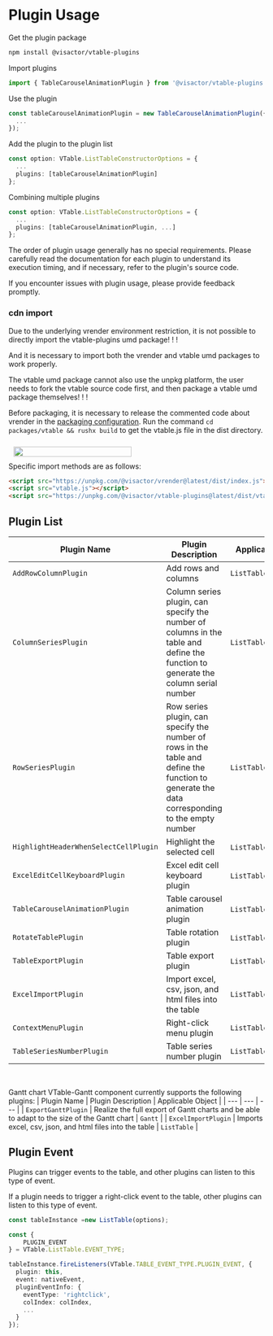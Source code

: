 # Plugin Usage

Get the plugin package

```bash
npm install @visactor/vtable-plugins
```
Import plugins

```ts
import { TableCarouselAnimationPlugin } from '@visactor/vtable-plugins';
```

Use the plugin  

```ts
const tableCarouselAnimationPlugin = new TableCarouselAnimationPlugin({
  ...
});
```

Add the plugin to the plugin list

```ts
const option: VTable.ListTableConstructorOptions = {
  ...
  plugins: [tableCarouselAnimationPlugin]
};
```

Combining multiple plugins

```ts
const option: VTable.ListTableConstructorOptions = {
  ...
  plugins: [tableCarouselAnimationPlugin, ...]
};
```

The order of plugin usage generally has no special requirements. Please carefully read the documentation for each plugin to understand its execution timing, and if necessary, refer to the plugin's source code.

If you encounter issues with plugin usage, please provide feedback promptly.
### cdn import

Due to the underlying vrender environment restriction, it is not possible to directly import the vtable-plugins umd package! ! !

And it is necessary to import both the vrender and vtable umd packages to work properly.

The vtable umd package cannot also use the unpkg platform, the user needs to fork the vtable source code first, and then package a vtable umd package themselves! ! !

Before packaging, it is necessary to release the commented code about vrender in the [packaging configuration](https://github.com/VisActor/VTable/blob/develop/packages/vtable/bundler.config.js). Run the command `cd packages/vtable && rushx build` to get the vtable.js file in the dist directory.
<div style="display: flex; justify-content: center;  width: 50%;">
  <img src="https://lf9-dp-fe-cms-tos.byteorg.com/obj/bit-cloud/VTable/guide/sheet-build-umd.png"  style="width: 100%; object-fit: contain; padding: 10px;">
</div>
Specific import methods are as follows:

```html
<script src="https://unpkg.com/@visactor/vrender@latest/dist/index.js"></script>
<script src="vtable.js"></script>
<script src="https://unpkg.com/@visactor/vtable-plugins@latest/dist/vtable-plugins.js"></script>
```

## Plugin List
| Plugin Name | Plugin Description | Applicable Object |
| --- | --- | --- |
| `AddRowColumnPlugin` | Add rows and columns | `ListTable` |
| `ColumnSeriesPlugin` | Column series plugin, can specify the number of columns in the table and define the function to generate the column serial number | `ListTable` |
| `RowSeriesPlugin` | Row series plugin, can specify the number of rows in the table and define the function to generate the data corresponding to the empty number | `ListTable` |
| `HighlightHeaderWhenSelectCellPlugin` | Highlight the selected cell | `ListTable`,`PivotTable` |
| `ExcelEditCellKeyboardPlugin` | Excel edit cell keyboard plugin | `ListTable`,`PivotTable` |
| `TableCarouselAnimationPlugin` | Table carousel animation plugin | `ListTable`,`PivotTable` |
| `RotateTablePlugin` | Table rotation plugin | `ListTable`,`PivotTable` |
| `TableExportPlugin` | Table export plugin | `ListTable`,`PivotTable` |
| `ExcelImportPlugin` | Import excel, csv, json, and html files into the table | `ListTable` |
| `ContextMenuPlugin` | Right-click menu plugin | `ListTable` |
| `TableSeriesNumberPlugin` | Table series number plugin | `ListTable` |

<br>

Gantt chart VTable-Gantt component currently supports the following plugins:
| Plugin Name | Plugin Description | Applicable Object |
| --- | --- | --- |
| `ExportGanttPlugin` | Realize the full export of Gantt charts and be able to adapt to the size of the Gantt chart | `Gantt` |
| `ExcelImportPlugin` | Imports excel, csv, json, and html files into the table | `ListTable` |

## Plugin Event

Plugins can trigger events to the table, and other plugins can listen to this type of event.

If a plugin needs to trigger a right-click event to the table, other plugins can listen to this type of event.

```ts
const tableInstance =new ListTable(options);

const {
    PLUGIN_EVENT
} = VTable.ListTable.EVENT_TYPE;

tableInstance.fireListeners(VTable.TABLE_EVENT_TYPE.PLUGIN_EVENT, {
  plugin: this,
  event: nativeEvent,
  pluginEventInfo: {
    eventType: 'rightclick',
    colIndex: colIndex,
    ...
  }
});
```